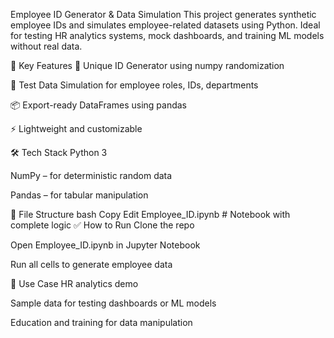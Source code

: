  Employee ID Generator & Data Simulation
This project generates synthetic employee IDs and simulates employee-related datasets using Python. Ideal for testing HR analytics systems, mock dashboards, and training ML models without real data.

🚀 Key Features
🔢 Unique ID Generator using numpy randomization

🧪 Test Data Simulation for employee roles, IDs, departments

📦 Export-ready DataFrames using pandas

⚡ Lightweight and customizable

🛠 Tech Stack
Python 3

NumPy – for deterministic random data

Pandas – for tabular manipulation

📂 File Structure
bash
Copy
Edit
Employee_ID.ipynb   # Notebook with complete logic
✅ How to Run
Clone the repo

Open Employee_ID.ipynb in Jupyter Notebook

Run all cells to generate employee data

🧠 Use Case
HR analytics demo

Sample data for testing dashboards or ML models

Education and training for data manipulation

